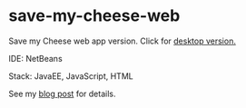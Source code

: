 # save-my-cheese-web
Save my Cheese web app version. Click for <a href="https://github.com/samilkorkmaz/SaveMyCheese"> desktop version.</a> 

IDE: NetBeans

Stack: JavaEE, JavaScript, HTML

See my <a href ="http://samilkorkmaz.blogspot.com.tr/2016/11/rewriting-save-my-cheese-as-web-app.html">blog post</a> for details.
